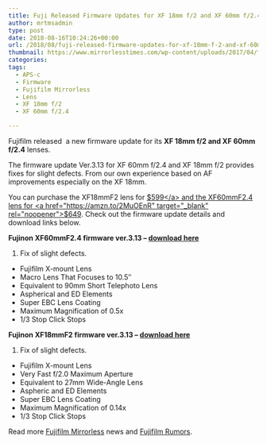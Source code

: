 ```yaml
---
title: Fuji Released Firmware Updates for XF 18mm f/2 and XF 60mm f/2.4 Lenses
author: mrtmsadmin
type: post
date: 2018-08-16T10:24:26+00:00
url: /2018/08/fuji-released-firmware-updates-for-xf-18mm-f-2-and-xf-60mm-f-2-4-lenses/
thumbnail: https://www.mirrorlesstimes.com/wp-content/uploads/2017/04/fujifilm-xf-18mm-f2-mark-ii.jpg
categories:
tags:
  - APS-c
  - Firmware
  - Fujifilm Mirrorless
  - Lens
  - XF 18mm f/2
  - XF 60mm f/2.4

---
```

Fujifilm released  a new firmware update for its **XF 18mm f/2 and XF 60mm f/2.4** lenses.

The firmware update Ver.3.13 for XF 60mm f/2.4 and XF 18mm f/2 provides fixes for slight defects. From our own experience based on AF improvements especially on the XF 18mm.

You can purchase the XF18mmF2 lens for <a href="https://amzn.to/2nGVpVK" target="_blank" rel="noopener">$599</a> and the XF60mmF2.4 lens for <a href="https://amzn.to/2MuOEnR" target="_blank" rel="noopener">$649</a>. Check out the firmware update details and download links below. <!--more-->

**Fujinon XF60mmF2.4 firmware ver.3.13 – <a href="http://www.fujifilm.com/support/digital_cameras/software/firmware/lens/xf60mm/index.html" target="_blank" rel="follow external noopener noreferrer" data-wpel-link="external">download here</a>**

  1. Fix of slight defects.

<ul data-selenium="highlightList">
  <li>
    Fujifilm X-mount Lens
  </li>
  <li>
    Macro Lens That Focuses to 10.5&#8243;
  </li>
  <li>
    Equivalent to 90mm Short Telephoto Lens
  </li>
  <li>
    Aspherical and ED Elements
  </li>
  <li>
    Super EBC Lens Coating
  </li>
  <li>
    Maximum Magnification of 0.5x
  </li>
  <li>
    1/3 Stop Click Stops
  </li>
</ul>

**Fujinon XF18mmF2 firmware ver.3.13 – <a href="http://www.fujifilm.com/support/digital_cameras/software/firmware/lens/xf18mm/index.html" target="_blank" rel="follow external noopener noreferrer" data-wpel-link="external">download here</a>**

  1. Fix of slight defects.

<ul data-selenium="highlightList">
  <li>
    Fujifilm X-mount Lens
  </li>
  <li>
    Very Fast f/2.0 Maximum Aperture
  </li>
  <li>
    Equivalent to 27mm Wide-Angle Lens
  </li>
  <li>
    Aspheric and ED Elements
  </li>
  <li>
    Super EBC Lens Coating
  </li>
  <li>
    Maximum Magnification of 0.14x
  </li>
  <li>
    1/3 Stop Click Stops
  </li>
</ul>

Read more [Fujifilm Mirrorless][1] news and <a href="https://www.dailycameranews.com/tag/fujifilm-rumors/" target="_blank" rel="noopener">Fujifilm Rumors</a>.

 [1]: https://www.mirrorlesstimes.com/tags/fujifilm-mirrorless/
